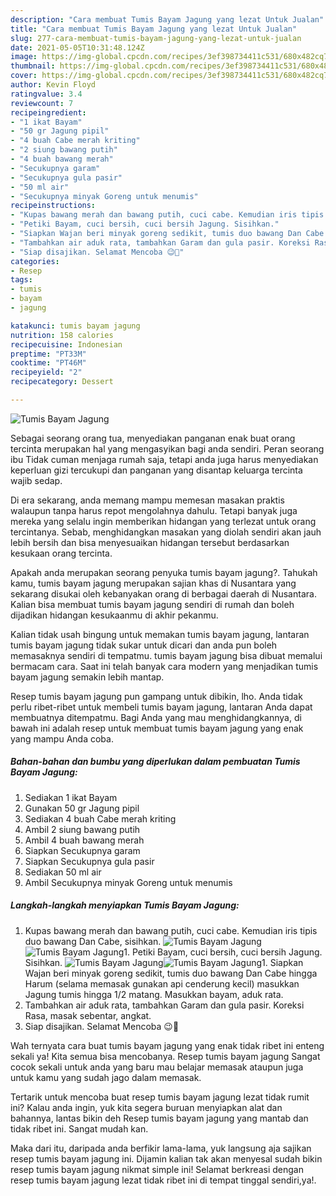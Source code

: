 ```yaml
---
description: "Cara membuat Tumis Bayam Jagung yang lezat Untuk Jualan"
title: "Cara membuat Tumis Bayam Jagung yang lezat Untuk Jualan"
slug: 277-cara-membuat-tumis-bayam-jagung-yang-lezat-untuk-jualan
date: 2021-05-05T10:31:48.124Z
image: https://img-global.cpcdn.com/recipes/3ef398734411c531/680x482cq70/tumis-bayam-jagung-foto-resep-utama.jpg
thumbnail: https://img-global.cpcdn.com/recipes/3ef398734411c531/680x482cq70/tumis-bayam-jagung-foto-resep-utama.jpg
cover: https://img-global.cpcdn.com/recipes/3ef398734411c531/680x482cq70/tumis-bayam-jagung-foto-resep-utama.jpg
author: Kevin Floyd
ratingvalue: 3.4
reviewcount: 7
recipeingredient:
- "1 ikat Bayam"
- "50 gr Jagung pipil"
- "4 buah Cabe merah kriting"
- "2 siung bawang putih"
- "4 buah bawang merah"
- "Secukupnya garam"
- "Secukupnya gula pasir"
- "50 ml air"
- "Secukupnya minyak Goreng untuk menumis"
recipeinstructions:
- "Kupas bawang merah dan bawang putih, cuci cabe. Kemudian iris tipis duo bawang Dan Cabe, sisihkan."
- "Petiki Bayam, cuci bersih, cuci bersih Jagung. Sisihkan."
- "Siapkan Wajan beri minyak goreng sedikit, tumis duo bawang Dan Cabe hingga Harum (selama memasak gunakan api cenderung kecil) masukkan Jagung tumis hingga 1/2 matang. Masukkan bayam, aduk rata."
- "Tambahkan air aduk rata, tambahkan Garam dan gula pasir. Koreksi Rasa, masak sebentar, angkat."
- "Siap disajikan. Selamat Mencoba 😉🙏"
categories:
- Resep
tags:
- tumis
- bayam
- jagung

katakunci: tumis bayam jagung 
nutrition: 158 calories
recipecuisine: Indonesian
preptime: "PT33M"
cooktime: "PT46M"
recipeyield: "2"
recipecategory: Dessert

---
```



![Tumis Bayam Jagung](https://img-global.cpcdn.com/recipes/3ef398734411c531/680x482cq70/tumis-bayam-jagung-foto-resep-utama.jpg)

Sebagai seorang orang tua, menyediakan panganan enak buat orang tercinta merupakan hal yang mengasyikan bagi anda sendiri. Peran seorang ibu Tidak cuman menjaga rumah saja, tetapi anda juga harus menyediakan keperluan gizi tercukupi dan panganan yang disantap keluarga tercinta wajib sedap.

Di era  sekarang, anda memang mampu memesan masakan praktis walaupun tanpa harus repot mengolahnya dahulu. Tetapi banyak juga mereka yang selalu ingin memberikan hidangan yang terlezat untuk orang tercintanya. Sebab, menghidangkan masakan yang diolah sendiri akan jauh lebih bersih dan bisa menyesuaikan hidangan tersebut berdasarkan kesukaan orang tercinta. 



Apakah anda merupakan seorang penyuka tumis bayam jagung?. Tahukah kamu, tumis bayam jagung merupakan sajian khas di Nusantara yang sekarang disukai oleh kebanyakan orang di berbagai daerah di Nusantara. Kalian bisa membuat tumis bayam jagung sendiri di rumah dan boleh dijadikan hidangan kesukaanmu di akhir pekanmu.

Kalian tidak usah bingung untuk memakan tumis bayam jagung, lantaran tumis bayam jagung tidak sukar untuk dicari dan anda pun boleh memasaknya sendiri di tempatmu. tumis bayam jagung bisa dibuat memalui bermacam cara. Saat ini telah banyak cara modern yang menjadikan tumis bayam jagung semakin lebih mantap.

Resep tumis bayam jagung pun gampang untuk dibikin, lho. Anda tidak perlu ribet-ribet untuk membeli tumis bayam jagung, lantaran Anda dapat membuatnya ditempatmu. Bagi Anda yang mau menghidangkannya, di bawah ini adalah resep untuk membuat tumis bayam jagung yang enak yang mampu Anda coba.

<!--inarticleads1-->

##### Bahan-bahan dan bumbu yang diperlukan dalam pembuatan Tumis Bayam Jagung:

1. Sediakan 1 ikat Bayam
1. Gunakan 50 gr Jagung pipil
1. Sediakan 4 buah Cabe merah kriting
1. Ambil 2 siung bawang putih
1. Ambil 4 buah bawang merah
1. Siapkan Secukupnya garam
1. Siapkan Secukupnya gula pasir
1. Sediakan 50 ml air
1. Ambil Secukupnya minyak Goreng untuk menumis




<!--inarticleads2-->

##### Langkah-langkah menyiapkan Tumis Bayam Jagung:

1. Kupas bawang merah dan bawang putih, cuci cabe. Kemudian iris tipis duo bawang Dan Cabe, sisihkan.
<img src="https://img-global.cpcdn.com/steps/7459ca71239b5e2c/160x128cq70/tumis-bayam-jagung-langkah-memasak-1-foto.jpg" alt="Tumis Bayam Jagung"><img src="https://img-global.cpcdn.com/steps/9be33b7858ca4dc8/160x128cq70/tumis-bayam-jagung-langkah-memasak-1-foto.jpg" alt="Tumis Bayam Jagung">1. Petiki Bayam, cuci bersih, cuci bersih Jagung. Sisihkan.
<img src="https://img-global.cpcdn.com/steps/1f9b02fbd90f55b3/160x128cq70/tumis-bayam-jagung-langkah-memasak-2-foto.jpg" alt="Tumis Bayam Jagung"><img src="https://img-global.cpcdn.com/steps/e4870431d82ed017/160x128cq70/tumis-bayam-jagung-langkah-memasak-2-foto.jpg" alt="Tumis Bayam Jagung">1. Siapkan Wajan beri minyak goreng sedikit, tumis duo bawang Dan Cabe hingga Harum (selama memasak gunakan api cenderung kecil) masukkan Jagung tumis hingga 1/2 matang. Masukkan bayam, aduk rata.
1. Tambahkan air aduk rata, tambahkan Garam dan gula pasir. Koreksi Rasa, masak sebentar, angkat.
1. Siap disajikan. Selamat Mencoba 😉🙏




Wah ternyata cara buat tumis bayam jagung yang enak tidak ribet ini enteng sekali ya! Kita semua bisa mencobanya. Resep tumis bayam jagung Sangat cocok sekali untuk anda yang baru mau belajar memasak ataupun juga untuk kamu yang sudah jago dalam memasak.

Tertarik untuk mencoba buat resep tumis bayam jagung lezat tidak rumit ini? Kalau anda ingin, yuk kita segera buruan menyiapkan alat dan bahannya, lantas bikin deh Resep tumis bayam jagung yang mantab dan tidak ribet ini. Sangat mudah kan. 

Maka dari itu, daripada anda berfikir lama-lama, yuk langsung aja sajikan resep tumis bayam jagung ini. Dijamin kalian tak akan menyesal sudah bikin resep tumis bayam jagung nikmat simple ini! Selamat berkreasi dengan resep tumis bayam jagung lezat tidak ribet ini di tempat tinggal sendiri,ya!.

